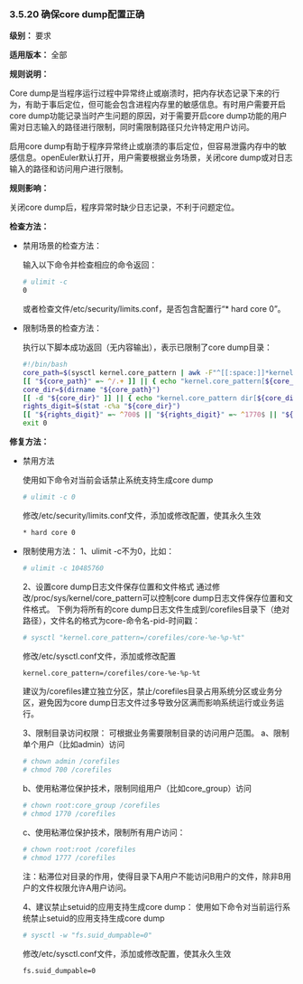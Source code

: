 ### 3.5.20 确保core dump配置正确

**级别：** 要求

**适用版本：** 全部

**规则说明：** 

Core dump是当程序运行过程中异常终止或崩溃时，把内存状态记录下来的行为，有助于事后定位，但可能会包含进程内存里的敏感信息。有时用户需要开启core dump功能记录当时产生问题的原因，对于需要开启core dump功能的用户需对日志输入的路径进行限制，同时需限制路径只允许特定用户访问。

启用core dump有助于程序异常终止或崩溃的事后定位，但容易泄露内存中的敏感信息。openEuler默认打开，用户需要根据业务场景，关闭core dump或对日志输入的路径和访问用户进行限制。

**规则影响：**

关闭core dump后，程序异常时缺少日志记录，不利于问题定位。

**检查方法：**

* 禁用场景的检查方法：

  输入以下命令并检查相应的命令返回：

  ```bash
  # ulimit -c
  0
  ```

  或者检查文件/etc/security/limits.conf，是否包含配置行“* hard core 0”。

* 限制场景的检查方法：

  执行以下脚本成功返回（无内容输出），表示已限制了core dump目录：
  
  ```bash
  #!/bin/bash  
  core_path=$(sysctl kernel.core_pattern | awk -F"^[[:space:]]*kernel.core_pattern[[:space:]]*=[[:space:]]*" '{print $2}')
  [[ "${core_path}" =~ ^/.+ ]] || { echo "kernel.core_pattern[${core_path}] must be started with /"; exit 1; }
  core_dir=$(dirname "${core_path}")
  [[ -d "${core_dir}" ]] || { echo "kernel.core_pattern dir[${core_dir}] not exist"; exit 1; }
  rights_digit=$(stat -c%a "${core_dir}")
  [[ "${rights_digit}" =~ ^700$ || "${rights_digit}" =~ ^1770$ || "${rights_digit}" =~ ^1777$ ]] || { echo "rights[${rights_digit}] of dir[${core_dir}] not safe, must be 700 or 1770 or 1777"; exit 1; }
  exit 0
  ```

**修复方法：**

* 禁用方法

  使用如下命令对当前会话禁止系统支持生成core dump
  ```bash
  # ulimit -c 0
  ```

  修改/etc/security/limits.conf文件，添加或修改配置，使其永久生效
  ```bash
  * hard core 0
  ```

* 限制使用方法：
  1、ulimit -c不为0，比如：
  
    ```bash
    # ulimit -c 10485760
    ```
    
  2、设置core dump日志文件保存位置和文件格式
    通过修改/proc/sys/kernel/core_pattern可以控制core dump日志文件保存位置和文件格式。
    下例为将所有的core dump日志文件生成到/corefiles目录下（绝对路径），文件名的格式为core-命令名-pid-时间戳：
    
    ```bash
    # sysctl "kernel.core_pattern=/corefiles/core-%e-%p-%t"
    ```
    
    修改/etc/sysctl.conf文件，添加或修改配置
    ```bash
    kernel.core_pattern=/corefiles/core-%e-%p-%t
    ```
  
    建议为/corefiles建立独立分区，禁止/corefiles目录占用系统分区或业务分区，避免因为core dump日志文件过多导致分区满而影响系统运行或业务运行。
  
  3、限制目录访问权限：
    可根据业务需要限制目录的访问用户范围。
    a、限制单个用户（比如admin）访问
    
    ```bash
    # chown admin /corefiles
    # chmod 700 /corefiles
    ```
    
    b、使用粘滞位保护技术，限制同组用户（比如core_group）访问
  
    ```bash
    # chown root:core_group /corefiles
    # chmod 1770 /corefiles
    ```
    
    c、使用粘滞位保护技术，限制所有用户访问：
  
    ```bash
    # chown root:root /corefiles
    # chmod 1777 /corefiles
    ```
    
    注：粘滞位对目录的作用，使得目录下A用户不能访问B用户的文件，除非B用户的文件权限允许A用户访问。
    
  4、建议禁止setuid的应用支持生成core dump：
    使用如下命令对当前运行系统禁止setuid的应用支持生成core dump
    ```bash
    # sysctl -w "fs.suid_dumpable=0"
    ```
    
    修改/etc/sysctl.conf文件，添加或修改配置，使其永久生效
    ```bash
    fs.suid_dumpable=0
    ```